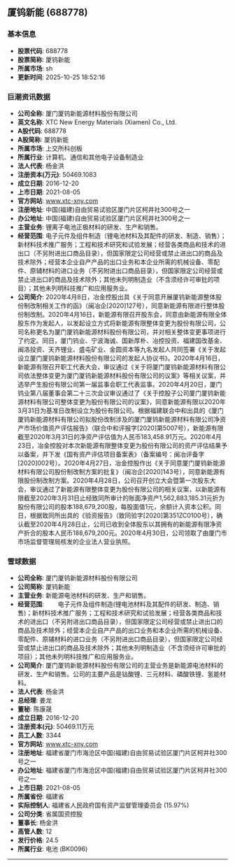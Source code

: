 ## 厦钨新能 (688778)

### 基本信息

- **股票代码**: 688778
- **股票简称**: 厦钨新能
- **所属市场**: sh
- **更新时间**: 2025-10-25 18:52:16

### 巨潮资讯数据

- **公司全称**: 厦门厦钨新能源材料股份有限公司
- **英文名称**: XTC New Energy Materials (Xiamen) Co., Ltd.
- **A股代码**: 688778
- **A股简称**: 厦钨新能
- **所属市场**: 上交所科创板
- **所属行业**: 计算机、通信和其他电子设备制造业
- **法人代表**: 杨金洪
- **注册资本(万元)**: 50469.1083
- **成立日期**: 2016-12-20
- **上市日期**: 2021-08-05
- **官方网站**: www.xtc-xny.com
- **注册地址**: 中国(福建)自由贸易试验区厦门片区柯井社300号之一
- **办公地址**: 中国(福建)自由贸易试验区厦门片区柯井社300号之一
- **主营业务**: 锂离子电池正极材料的研发、生产和销售。
- **经营范围**: 电子元件及组件制造（锂电池材料及其配件的研发、制造、销售）；新材料技术推广服务；工程和技术研究和试验发展；经营各类商品和技术的进出口（不另附进出口商品目录），但国家限定公司经营或禁止进出口的商品及技术除外；经营本企业自产产品的出口业务和本企业所需的机械设备、零配件、原辅材料的进口业务（不另附进出口商品目录），但国家限定公司经营或禁止进出口的商品及技术除外；其他未列明制造业（不含须经许可审批的项目）；其他未列明科技推广和应用服务业。
- **公司简介**: 2020年4月8日，冶金控股出具《关于同意开展厦钨新能源整体股份制改制相关工作的函》（闽冶企[2020]127号），同意新能源有限进行整体股份制改制。2020年4月16日，新能源有限召开股东会，同意由新能源有限全体股东作为发起人，以发起设立方式将新能源有限整体变更为股份有限公司，公司名称更名为厦门厦钨新能源材料股份有限公司，并对相关整体变更事项进行了约定。同日，厦门钨业、宁波海诚、国新厚朴、冶控投资、福建国改基金、闽洛投资、天齐锂业、盛屯矿业、金圆资本等九名发起人共同签署《关于发起设立厦门厦钨新能源材料股份有限公司的发起人协议书》。2020年4月16日，新能源有限召开职工代表大会，审议通过《关于将厦门厦钨新能源材料有限公司依法整体变更为厦门厦钨新能源材料股份有限公司的议案》等相关议案，并选举产生股份有限公司第一届监事会职工代表监事。2020年4月20日，厦门钨业第八届董事会第二十三次会议审议通过了《关于控股子公司厦门厦钨新能源材料有限公司整体变更为股份有限公司的议案》，同意新能源有限以2020年3月31日为基准日改制设立为股份有限公司。根据福建联合中和出具的《厦门厦钨新能源材料有限公司拟股份改制涉及的厦门厦钨新能源材料有限公司净资产市场价值资产评估报告》（联合中和评报字[2020]第5007号），新能源有限截至2020年3月31日的净资产评估值为人民币183,458.91万元。2020年4月23日，冶金控股对本次新能源有限整体变更为股份有限公司的资产评估结果予以备案，并下发《国有资产评估项目备案表》（备案编号：闽冶评备字[2020]002号）。2020年4月27日，冶金控股作出《关于同意厦门厦钨新能源材料有限公司股份制改制方案的批复》（闽冶企[2020]143号），同意新能源有限股份制改制方案。2020年4月28日，公司召开创立大会暨第一次股东大会，审议通过了新能源有限整体变更为股份有限公司的相关议案，以新能源有限截至2020年3月31日止经致同所审计的账面净资产1,562,883,185.31元折为股份有限公司的股本188,679,200股，每股面值1元，余额计入资本公积。同日，根据致同所出具的《验资报告》（致同验字[2020]第351ZC0100号），确认截至2020年4月28日止，公司已收到全体股东以其拥有的新能源有限净资产折合的股本人民币188,679,200元。2020年4月30日，公司领取了由厦门市市场监督管理局核发的企业法人营业执照。

### 雪球数据

- **公司全称**: 厦门厦钨新能源材料股份有限公司
- **公司简称**: 厦钨新能
- **主营业务**: 新能源电池材料的研发、生产和销售。
- **经营范围**: 　　电子元件及组件制造(锂电池材料及其配件的研发、制造、销售)；新材料技术推广服务；工程和技术研究和试验发展；经营各类商品和技术的进出口（不另附进出口商品目录），但国家限定公司经营或禁止进出口的商品及技术除外；经营本企业自产产品的出口业务和本企业所需的机械设备、零配件、原辅材料的进口业务（不另附进出口商品目录），但国家限定公司经营或禁止进出口的商品及技术除外；其他未列明制造业（不含须经许可审批的项目）；其他未列明科技推广和应用服务业。
- **公司简介**: 厦门厦钨新能源材料股份有限公司的主营业务是新能源电池材料的研发、生产和销售。公司的主要产品是钴酸锂、三元材料、磷酸铁锂、氢能材料。
- **法人代表**: 杨金洪
- **总经理**: 姜龙
- **董秘**: 陈康晟
- **成立日期**: 2016-12-20
- **注册资本(元)**: 50469.11万元
- **员工人数**: 3344
- **官方网站**: www.xtc-xny.com
- **注册地址**: 福建省厦门市海沧区中国(福建)自由贸易试验区厦门片区柯井社300号之一
- **办公地址**: 福建省厦门市海沧区中国(福建)自由贸易试验区厦门片区柯井社300号之一
- **上市日期**: 2021-08-05
- **所属省份**: 福建省
- **实际控制人**: 福建省人民政府国有资产监督管理委员会 (15.97%)
- **公司分类**: 省属国资控股
- **董事长**: 杨金洪
- **高管人数**: 12
- **发行价格**: 24.5
- **所属行业**: 电池 (BK0096)

---